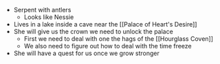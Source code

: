 - Serpent with antlers
	- Looks like Nessie
- Lives in a lake inside a cave near the [[Palace of Heart's Desire]]
- She will give us the crown we need to unlock the palace
	- First we need to deal with one the hags of the [[Hourglass Coven]]
	- We also need to figure out how to deal with the time freeze
- She will have a quest for us once we grow stronger